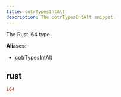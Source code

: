 ```yaml
---
title: cotrTypesIntAlt
description: The cotrTypesIntAlt snippet.
---
```


The Rust i64 type.

**Aliases**:
- cotrTypesIntAlt

## rust
```rust
i64
```

